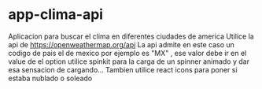 # app-clima-api
Aplicacion para buscar el clima en diferentes ciudades de america 
Utilice la api de https://openweathermap.org/api
La api admite en este caso un codigo de pais el de mexico por ejemplo es "MX" , ese valor debe ir en el value de el option
utilice spinkit para la carga de un spinner animado y dar esa sensacion de cargando...
Tambien utilice react icons para poner si estaba nublado o soleado
